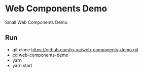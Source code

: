 # Web Components Demo

Small Web Components Demo.

## Run

* git clone https://github.com/jo-va/web-components-demo.git
* cd web-components-demo
* yarn
* yarn start
